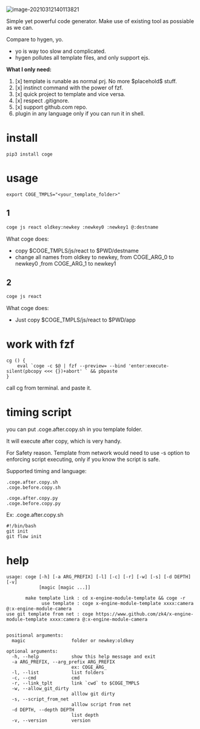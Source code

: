 ![image-20210312140113821](https://raw.githubusercontent.com/zk4/image_backup/main/img/image-20210312140113821.png)



Simple yet powerful code generator.
Make use of existing tool as possiable as we can.

Compare to hygen, yo.
- yo is way too slow and complicated.
- hygen pollutes all template files, and only support ejs.

**What I only need:**
1. [x] template is runable as normal prj. No more \$placehold\$ stuff.
2. [x] instinct command with the power of fzf.
4. [x] quick project to template and vice versa.
3. [x] respect .gitignore.
3. [x] support github.com repo.
5. plugin in any language only if you can run it in shell.

# install
```
pip3 install coge
```

# usage
```
export COGE_TMPLS="<your_template_folder>"
```

## 1
``` bash
coge js react oldkey:newkey :newkey0 :newkey1 @:destname 
```
What coge does:

- copy $COGE_TMPLS/js/react to $PWD/destname
- change all names from oldkey to newkey,  from  COGE_ARG_0 to newkey0 ,from  COGE_ARG_1 to newkey1

## 2
``` bash
coge js react
```
What coge does:
- Just copy $COGE_TMPLS/js/react to $PWD/app


# work with fzf
``` 
cg () {
	eval `coge -c $@ | fzf --preview= --bind 'enter:execute-silent(pbcopy <<< {})+abort' ` && pbpaste
}
```
call cg from terminal. and paste it.


# timing script 
you can put .coge.after.copy.sh in you template folder. 

It will execute after copy, which is very handy.

For Safety reason. Template from network would need to use -s option to enforcing script executing, only if you know the script is safe.

Supported timing and language:
```
.coge.after.copy.sh
.coge.before.copy.sh

.coge.after.copy.py
.coge.before.copy.py
```

Ex:
.coge.after.copy.sh
```
#!/bin/bash
git init 
git flow init
```


# help
```
usage: coge [-h] [-a ARG_PREFIX] [-l] [-c] [-r] [-w] [-s] [-d DEPTH] [-v]
            [magic [magic ...]]

       make template link : cd x-engine-module-template && coge -r 
             use template : coge x-engine-module-template xxxx:camera @:x-engine-module-camera  
use git template from net : coge https://www.github.com/zk4/x-engine-module-template xxxx:camera @:x-engine-module-camera  
    

positional arguments:
  magic                 folder or newkey:oldkey

optional arguments:
  -h, --help            show this help message and exit
  -a ARG_PREFIX, --arg_prefix ARG_PREFIX
                        ex: COGE_ARG_
  -l, --list            list folders
  -c, --cmd             cmd
  -r, --link_tplt       link `cwd` to $COGE_TMPLS
  -w, --allow_git_dirty
                        alllow git dirty
  -s, --script_from_net
                        alllow script from net
  -d DEPTH, --depth DEPTH
                        list depth
  -v, --version         version
```
